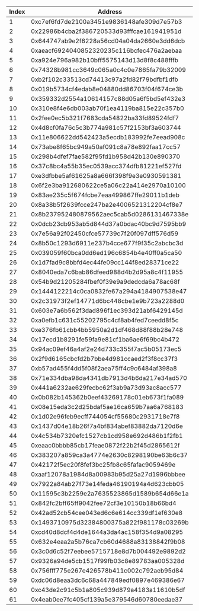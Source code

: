 |  Index   |  Address   | UART Amount  |
|  ----  |  ----  | ----  |
| 1 | 0xc7ef6fd7de2100a3451e9836148afe309d7e57b3 | 10127052387142 |
| 2 | 0x22986b4cba2f386720533d93fffcae161941951d | 945464109865930 |
| 3 | 0x644747ab9e2f6228a56cd04a04da2660e3dd6dcb | 2021129766221 |
| 4 | 0xaeacf6924040852320235c116bcfec476a2aebaa | 6039615722124 |
| 5 | 0xa924e796a982b10bff5575143d13d8f8c488fffb | 1949495761637 |
| 6 | 0x74328b981cc3649c065a0c4c0e7865fa79b32009 | 438133178017930 |
| 7 | 0xb2f102c33513cd74413c97a2fd82f79bdfbf1dfb | 43378906400999 |
| 8 | 0x019b5734cf4edab8e04880dd86703f04f674ce3b | 40961111782444 |
| 9 | 0x359332d2554a10614157c88d05a6f5bd5ef432e3 | 42142869672039 |
| 10 | 0x310e8f4e6db003ab70f1ea4119ba815e22c357b0 | 527241321708750 |
| 11 | 0x2fee0ec5b321f7683cda54822ba33fd89524fdf7 | 73800205190903 |
| 12 | 0x4d8cf0fa76c5c3b774a981c57f2153bf3a603744 | 1271058101006000 |
| 13 | 0x11e806622dd542423a5ecdb183992fe7eead908c | 100000000000000 |
| 14 | 0x73abe8f65bc949a50af091c8a78e892faa17cc57 | 320077865924510 |
| 15 | 0x298b4dfef7fae582f95fd1b958d42b130e890370 | 3590407231728 |
| 16 | 0x37c8bc4a55b35ec0539acc374dfb81221ef527fd | 32531141736329 |
| 17 | 0xe3dfbbe5af61625a8a666f398f9e3e0930591381 | 224343167386720 |
| 18 | 0x6f2e3ba912680622ce5a06c22a414e2970a10100 | 160911305164380 |
| 19 | 0x83ae235c5f674fcbe7eaa499867ffe29011b1deb | 1465296405270400 |
| 20 | 0x8a38b5f2639fcce247ba2e4006521312204cf8e7 | 451260156085260 |
| 21 | 0x8b237952480879562aec5cab5d0286131467338e | 2827059906914 |
| 22 | 0x0dcb23db953ab5d844d37a0bdac40bc9d7595bb9 | 90940080579552 |
| 23 | 0x7e56a92f02450cfce57739c7f20f097dff576d59 | 192103669134760 |
| 24 | 0x8b50c1293d6911e237b4cce677f9f35c2abcbc3d | 575656749309050 |
| 25 | 0x039059f60bca0dd6ed196c6854b4e40ff0a5ca50 | 18007615332915 |
| 26 | 0x1d7fad9c8bbfd4ec44fe09cc144f8ed28371ce22 | 281720204552550 |
| 27 | 0x8040eda7c6bab86dfeed988d4b2d95a8c4f11955 | 102573828555430 |
| 28 | 0x54b9d21205284fbef0f39e9a9dedcda6a78ac68f | 221024505732570 |
| 29 | 0x1444122214c0ca0832fe67a294a4184907538e47 | 181240312301910 |
| 30 | 0x2c31973f2ef14771d6bc448cbe1e9b723a2288d0 | 872243880592010 |
| 31 | 0x603e7a6b562f3dad896f1ec393d21abf6429145d | 2891379595287 |
| 32 | 0xa0efb1c631c55202795c4cf8ab4fed7ceedd8f5c | 35625717228951 |
| 33 | 0xe376fb61cbb4bb5950a2d1df468d88f88b28e748 | 52077231434601 |
| 34 | 0x17ecd1b8291fe59fa9e81cf1ba6ae6f69bc4b472 | 93002016087968 |
| 35 | 0x94ac09ef46a4af2e24d733c355f7ac5b05173ec5 | 19757756005929 |
| 36 | 0x2f9d6165cbcfd2b7bbe4d981ccaed2f3f8cc37f3 | 55416800521632 |
| 37 | 0xb57ad455f4dd5f08f2aea75ff4c9c6484af398a8 | 69878953770215 |
| 38 | 0x71e334dba98da4341db7913d4b6da217e34ad570 | 17395316380973 |
| 39 | 0x441a6232ae629fecbc62f3ab9a73d93ac8acc577 | 27750749943988 |
| 40 | 0x0b082b145362b0eef43269178c01eb673f1fa089 | 730129887081280 |
| 41 | 0x08e15eda3c2d25bdaf5ae16ca659b7aa6a768183 | 326047447517510 |
| 42 | 0x1d02e96feb9ecff744054cf55680c2931718e7f8 | 7000000000000 |
| 43 | 0x1437d04e18b26f7a4bf834abef83882da7120d6e | 2769706102485400 |
| 44 | 0x4c534b7320efc1527cb1cd958e692d486b1f2fb1 | 49277520356778 |
| 45 | 0xeaac0bbbb85cb17feae0872f22b2f45d2865612f | 89332439381695 |
| 46 | 0x383207a859ca3a4774e2630c8298190be63b6c37 | 899051285086450 |
| 47 | 0x42172f5ec20f8fef3bc25fb8c65fafac9059469e | 81882159340042 |
| 48 | 0xaaf12078a1984d8a00983b95d25a27d1996bbbee | 198578717098130 |
| 49 | 0x7922a84ab27f73e14feda46190194a4d623cbb05 | 200000000000000 |
| 50 | 0x11595c3b2259e2a7635523865d1589b654d66e1a | 22220012315754 |
| 51 | 0x842fc2bff65ff9042fee72cf3e10150b18b66bd4 | 1475075621864500 |
| 52 | 0x42ad52cb54cee043ed6c6e614cc339df1ef630e8 | 770978269992700 |
| 53 | 0x1493710975d32384800375a822f981178c03269b | 178421051019450 |
| 54 | 0xcd40d8dcf4d4de1644a3da4ac158f354d9a08295 | 240812967539890 |
| 55 | 0x632e4eaa2a5b76ca7cb60d4688a83138842f9b08 | 849010296388750 |
| 56 | 0x3c0d6c52f7eebee5715718e8d7b004492e9892d2 | 530598496260790 |
| 57 | 0x9326a94de5cb1517f99fb03c8e89783aa005328d | 1357337530956200 |
| 58 | 0x756fff775e267e426578b411c002c792aeb95d84 | 684167958530770 |
| 59 | 0xdc06d8eaa3dc6c68a447849edf0897e469386e67 | 10000000000000 |
| 60 | 0xc43de2c91c5b1a805c939d879a4183a11610b5df | 58902477164422000 |
| 61 | 0x4eab0ee7fc405cf139a5e379546d60780eedae37 | 5413266096949400 |